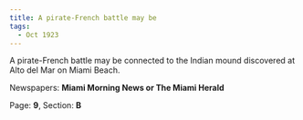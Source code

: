 ```yaml
---  
title: A pirate-French battle may be  
tags:  
  - Oct 1923  
---  
```

  
A pirate-French battle may be connected to the Indian mound discovered at Alto del Mar on Miami Beach.  
  
Newspapers: **Miami Morning News or The Miami Herald**  
  
Page: **9**, Section: **B** 
